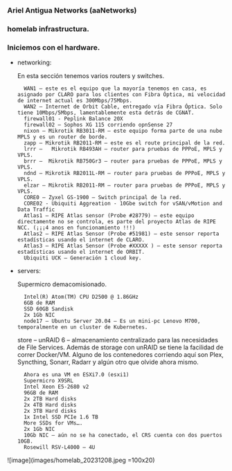 ### Ariel Antigua Networks (aaNetworks)
### homelab infrastructura.

### Iniciemos con el hardware.

- networking:

    En esta sección tenemos varios routers y switches.

        WAN1 – este es el equipo que la mayoría tenemos en casa, es asignado por CLARO para los clientes con Fibra Óptica, mi velocidad de internet actual es 300Mbps/75Mbps.
        WAN2 – Internet de Orbit Cable, entregado vía Fibra Óptica. Solo tiene 10Mbps/5Mbps, lamentablemente esta detrás de CGNAT.
        firewall01 - Peplink Balance 20X
        firewall02 – Sophos XG 115 corriendo opnSense 27
        nixon – Mikrotik RB3011-RM – este equipo forma parte de una nube MPLS y es un router de borde.
        zapp – Mikrotik RB2011-RM – este es el route principal de la red.
        lrrr –   Mikrotik RB493AH – router para pruebas de PPPoE, MPLS y VPLS.
        brrr –  Mikrotik RB750Gr3 – router para pruebas de PPPoE, MPLS y VPLS.
        ndnd – Mikrotik RB2011L-RM – router para pruebas de PPPoE, MPLS y VPLS.
        elzar – Mikrotik RB2011-RM – router para pruebas de PPPoE, MPLS y VPLS.
        CORE0 – Zyxel GS-1900 – Switch principal de la red.
        CORE02 - Ubiquiti Aggreation - 10Gbe switch for vSAN/vMotion and Data Traffic
        Atlas1 – RIPE Atlas sensor (Probe #28779) – este equipo directamente no se controla, es parte del proyecto Atlas de RIPE NCC. (¡¡¡4 anos en funcionamiento !!!)
        Atlas2 – RIPE Atlas Sensor (Probe #51981) – este sensor reporta estadísticas usando el internet de CLARO.
        Atlas3 – RIPE Atlas Sensor (Probe #XXXXX ) – este sensor reporta estadísticas usando el internet de ORBIT.
        Ubiquiti UCK – Generación 1 cloud key.


- servers:

    Supermicro demacomisionado.

        Intel(R) Atom(TM) CPU D2500 @ 1.86GHz
        6GB de RAM
        SSD 60GB Sandisk
        2x 1Gb NIC
        node17 – Ubuntu Server 20.04 – Es un mini-pc Lenovo M700, temporalmente en un cluster de Kubernetes.


    store – unRAID 6 – almacenamiento centralizado para las necesidades de File Services. Además de storage con unRAID se tiene la facilidad de correr Docker/VM. Alguno de los contenedores corriendo aquí son Plex, Syncthing, Sonarr, Radarr y algún otro que olvide ahora mismo.

        Ahora es una VM en ESXi7.0 (esxi1)
        Supermicro X9SRL
        Intel Xeon E5-2680 v2
        96GB de RAM
        2x 2TB Hard disks
        2x 4TB Hard disks
        2x 3TB Hard disks
        1x Intel SSD PCIe 1.6 TB
        More SSDs for VMs….
        2x 1Gb NIC
        10Gb NIC – aún no se ha conectado, el CRS cuenta con dos puertos 10GB.
        Rosewill RSV-L4000 – 4U



![image](images/homelab_20231208.jpeg =100x20)